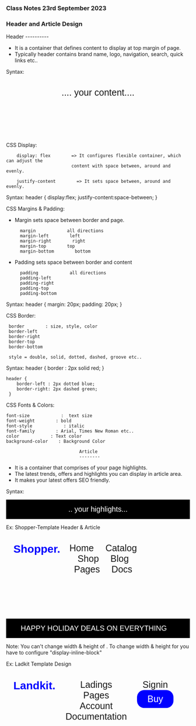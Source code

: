 ### Class Notes 23rd September 2023

### Header and Article Design

Header
                               ----------
- It is a container that defines content to display at top margin of page.
- Typically header contains brand name, logo, navigation, search, quick links etc..

Syntax:
    <header>
        .... your content....
    </header>

CSS Display:

        display: flex        => It configures flexible container, which can adjust the
                             content with space between, around and evenly.

        justify-content        => It sets space between, around and evenly.

Syntax:
    header {
        display:flex;
        justify-content:space-between;
    }


CSS Margins & Padding:

- Margin sets space between border and page.

        margin            all directions
        margin-left        left
        margin-right        right
        margin-top        top
        margin-bottom        bottom

- Padding sets space between border and content

        padding            all directions
        padding-left
        padding-right
        padding-top
        padding-bottom

Syntax:
    header {
        margin: 20px;
        padding: 20px;
     }

CSS Border:

     border        : size, style, color
     border-left
     border-right
     border-top
     border-bottom

     style = double, solid, dotted, dashed, groove etc..

Syntax:
     header {
        border : 2px solid red;
     }

    header {
        border-left : 2px dotted blue;
        border-right: 2px dashed green;
     }

CSS Fonts & Colors:

    font-size            :  text size
    font-weight        : bold
    font-style            : italic
    font-family        : Arial, Times New Roman etc..
    color            : Text color
    background-color    : Background Color

                                Article
                                --------
- It is a container that comprises of your page highlights.
- The latest trends, offers and highlights you can display in article area.
- It makes your latest offers SEO friendly.

Syntax:
    <article>
        .. your highlights...
    </article>


Ex: Shopper-Template Header & Article

<!DOCTYPE html>
<html lang="en-in">
    <head>
        <title>Shopper Template</title>
        <meta name="viewport" content="width=device-width, initial-scale=1">
        <link rel="stylesheet" href="node_modules/bootstrap-icons/font/bootstrap-icons.css">
        <style>
            header {
                display: flex;
                justify-content: space-between;
                font-size: 20px;
                font-family: Arial;
                padding: 25px;
            }
            span {
                margin-right: 25px;
            }
            .brand-title {
                font-size: 30px;
                font-weight: bold;
            }
            article {
                background-color: black;
                color:white;
                text-align: center;
                padding: 15px;
                font-size: 20px;
                font-family: Arial;
            }
            .bi-lightning-fill {
                color:gold;
            }
        </style>
    </head>
    <body>
        <header>
            <div>
                <span class="brand-title">Shopper.</span>
            </div>
            <div>
                <span>Home</span>
                <span>Catalog</span>
                <span>Shop</span>
                <span>Blog</span>
                <span>Pages</span>
                <span>Docs</span>
            </div>
            <div>
                <span class="bi bi-search"></span>
                <span class="bi bi-person"></span>
                <span class="bi bi-heart"></span>
                <span class="bi bi-cart4"></span>
            </div>
        </header>
        <article>
            <span class="bi bi-lightning-fill"></span>
            <span> HAPPY HOLIDAY DEALS ON EVERYTHING </span>
            <span class="bi bi-lightning-fill"></span>
        </article>
    </body>    
</html>

Note: You  can't change width & height of <span>.
      To change width & height for <span> you have to configure "display-inline-block"


Ex: Ladkit Template Design
<!DOCTYPE html>
<html lang="en">
<head>
    <meta charset="UTF-8">
    <meta name="viewport" content="width=device-width, initial-scale=1.0">
    <title>LandKit</title>
    <link rel="stylesheet" href="node_modules/bootstrap-icons/font/bootstrap-icons.css">
    <style>
        header {
            font-size: 25px;
            font-family: Arial;
            display: flex;
            justify-content: space-around;
            padding: 20px;
        }
        span {
            margin-right: 25px;
        }
        .brand-title {
            font-size: 30px;
            color:blue;
            font-weight: bold;
        }
        .buy {
            background-color: blue;
            color:white;
            padding: 10px;
            border-radius: 20px;
            width: 80px;
            display: inline-block;
            text-align: center;
        }
    </style>
</head>
<body>
    <header>
        <div>
            <span class="brand-title">Landkit.</span>
        </div>
        <div>
            <span>Ladings</span>
            <span>Pages</span>
            <span>Account</span>
            <span>Documentation</span>
        </div>
        <div>
            <span class="bi bi-person"> Signin </span>
            <span class="buy">Buy</span>
        </div>
    </header>
</body>
</html>